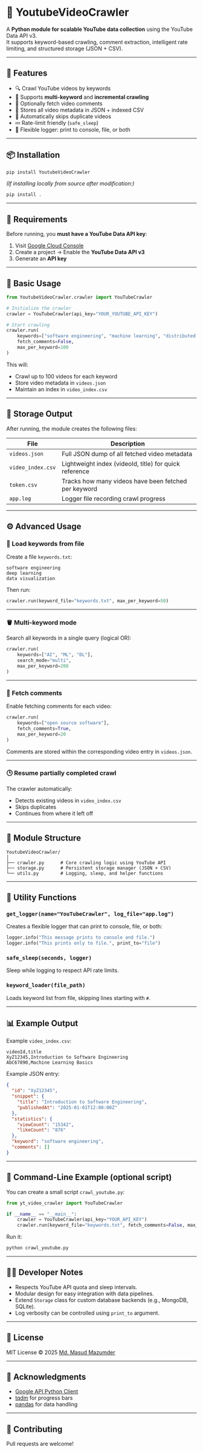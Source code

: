 # 🎥 YoutubeVideoCrawler

A **Python module for scalable YouTube data collection** using the YouTube Data API v3.  
It supports keyword-based crawling, comment extraction, intelligent rate limiting, and structured storage (JSON + CSV).

---

## 🚀 Features

- 🔍 Crawl YouTube videos by keywords
- 🧠 Supports **multi-keyword** and **incremental crawling**
- 💬 Optionally fetch video comments
- 🧾 Stores all video metadata in JSON + indexed CSV
- 🧰 Automatically skips duplicate videos
- 💤 Rate-limit friendly (`safe_sleep`)
- 📜 Flexible logger: print to console, file, or both

---

## 📦 Installation

```bash
pip install YoutubeVideoCrawler
````

*(If installing locally from source after modification:)*

```bash
pip install .
```

---

## 🔑 Requirements

Before running, you **must have a YouTube Data API key**:

1. Visit [Google Cloud Console](https://console.cloud.google.com/apis/credentials)
2. Create a project → Enable the **YouTube Data API v3**
3. Generate an **API key**

---

## 🧩 Basic Usage

```python
from YoutubeVideoCrawler.crawler import YouTubeCrawler

# Initialize the crawler
crawler = YouTubeCrawler(api_key="YOUR_YOUTUBE_API_KEY")

# Start crawling
crawler.run(
    keywords=["software engineering", "machine learning", "distributed systems"],
    fetch_comments=False,
    max_per_keyword=100
)
```

This will:

* Crawl up to 100 videos for each keyword
* Store video metadata in `videos.json`
* Maintain an index in `video_index.csv`

---

## 📂 Storage Output

After running, the module creates the following files:

| File              | Description                                            |
| ----------------- | ------------------------------------------------------ |
| `videos.json`     | Full JSON dump of all fetched video metadata           |
| `video_index.csv` | Lightweight index (videoId, title) for quick reference |
| `token.csv`       | Tracks how many videos have been fetched per keyword   |
| `app.log`         | Logger file recording crawl progress                   |

---

## ⚙️ Advanced Usage

### 🧠 Load keywords from file

Create a file `keywords.txt`:

```
software engineering
deep learning
data visualization
```

Then run:

```python
crawler.run(keyword_file="keywords.txt", max_per_keyword=50)
```

---

### 🪣 Multi-keyword mode

Search all keywords in a single query (logical OR):

```python
crawler.run(
    keywords=["AI", "ML", "DL"],
    search_mode="multi",
    max_per_keyword=200
)
```

---

### 💬 Fetch comments

Enable fetching comments for each video:

```python
crawler.run(
    keywords=["open source software"],
    fetch_comments=True,
    max_per_keyword=20
)
```

Comments are stored within the corresponding video entry in `videos.json`.

---

### 🕒 Resume partially completed crawl

The crawler automatically:

* Detects existing videos in `video_index.csv`
* Skips duplicates
* Continues from where it left off

---

## 🧱 Module Structure

```
YoutubeVideoCrawler/
│
├── crawler.py      # Core crawling logic using YouTube API
├── storage.py      # Persistent storage manager (JSON + CSV)
└── utils.py        # Logging, sleep, and helper functions
```

---

## 🧰 Utility Functions

### `get_logger(name="YouTubeCrawler", log_file="app.log")`

Creates a flexible logger that can print to console, file, or both:

```python
logger.info("This message prints to console and file.")
logger.info("This prints only to file.", print_to="file")
```

### `safe_sleep(seconds, logger)`

Sleep while logging to respect API rate limits.

### `keyword_loader(file_path)`

Loads keyword list from file, skipping lines starting with `#`.

---

## 📊 Example Output

Example `video_index.csv`:

```csv
videoId,title
XyZ12345,Introduction to Software Engineering
AbC67890,Machine Learning Basics
```

Example JSON entry:

```json
{
  "id": "XyZ12345",
  "snippet": {
    "title": "Introduction to Software Engineering",
    "publishedAt": "2025-01-01T12:00:00Z"
  },
  "statistics": {
    "viewCount": "15342",
    "likeCount": "876"
  },
  "keyword": "software engineering",
  "comments": []
}
```

---

## 🧩 Command-Line Example (optional script)

You can create a small script `crawl_youtube.py`:

```python
from yt_video_crawler import YouTubeCrawler

if __name__ == "__main__":
    crawler = YouTubeCrawler(api_key="YOUR_API_KEY")
    crawler.run(keyword_file="keywords.txt", fetch_comments=False, max_per_keyword=50)
```

Run it:

```bash
python crawl_youtube.py
```

---

## 🧑‍💻 Developer Notes

* Respects YouTube API quota and sleep intervals.
* Modular design for easy integration with data pipelines.
* Extend `Storage` class for custom database backends (e.g., MongoDB, SQLite).
* Log verbosity can be controlled using `print_to` argument.

---

## 📜 License

MIT License © 2025 [Md. Masud Mazumder](https://github.com/masudmm)

---

## 🧠 Acknowledgments

* [Google API Python Client](https://github.com/googleapis/google-api-python-client)
* [tqdm](https://github.com/tqdm/tqdm) for progress bars
* [pandas](https://pandas.pydata.org/) for data handling

---

## 🤝 Contributing

Pull requests are welcome!